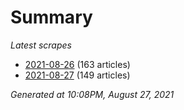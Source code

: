 # Summary
*Latest scrapes*
* [2021-08-26](https://github.com/nuuuwan/news_lk/blob/data/news_lk.2021-08-26.json) (163 articles)
* [2021-08-27](https://github.com/nuuuwan/news_lk/blob/data/news_lk.2021-08-27.json) (149 articles)

*Generated at 10:08PM, August 27, 2021*